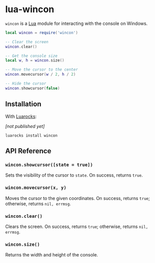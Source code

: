 # lua-wincon

`wincon` is a [Lua](https://www.lua.org/) module for interacting with the console on Windows.

```lua
local wincon = require('wincon')

-- Clear the screen
wincon.clear()

-- Get the console size
local w, h = wincon.size()

-- Move the cursor to the center
wincon.movecursor(w / 2, h / 2)

-- Hide the cursor
wincon.showcursor(false)
```

## Installation
With [Luarocks](https://luarocks.org):

*[not published yet]*

```
luarocks install wincon
```

## API Reference

### `wincon.showcursor([state = true])`
Sets the visibility of the cursor to `state`. On success, returns `true`.

### `wincon.movecursor(x, y)`
Moves the cursor to the given coordinates. On success, returns `true`; otherwise, returns `nil, errmsg`.

### `wincon.clear()`
Clears the screen. On success, returns `true`; otherwise, returns `nil, errmsg`.

### `wincon.size()`
Returns the width and height of the console.

